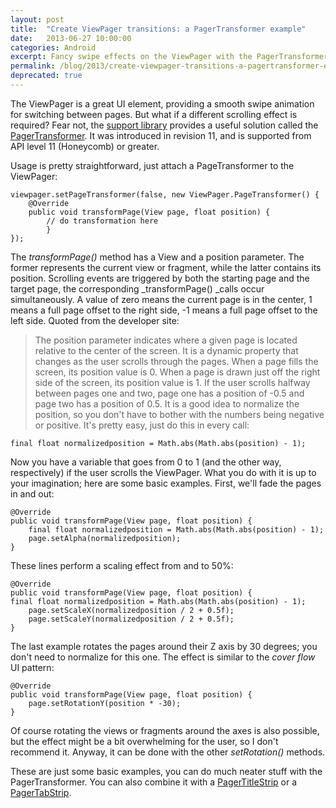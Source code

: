 ```yaml
---
layout: post
title:  "Create ViewPager transitions: a PagerTransformer example"
date:   2013-06-27 10:00:00
categories: Android
excerpt: Fancy swipe effects on the ViewPager with the PagerTransformer.
permalink: /blog/2013/create-viewpager-transitions-a-pagertransformer-example/
deprecated: true
---
```

The ViewPager is a great UI element, providing a smooth swipe animation for switching between pages. But what if a different scrolling effect is required? Fear not, the [support library](http://developer.android.com/tools/extras/support-library.html) provides a useful solution called the [PagerTransformer](http://developer.android.com/reference/android/support/v4/view/ViewPager.PageTransformer.html). It was introduced in revision 11, and is supported from API level 11 (Honeycomb) or greater.

Usage is pretty straightforward, just attach a PageTransformer to the ViewPager:

```
viewpager.setPageTransformer(false, new ViewPager.PageTransformer() {
    @Override
    public void transformPage(View page, float position) {
        // do transformation here
        }
});
```

The _transformPage()_ method has a View and a position parameter. The former represents the current view or fragment, while the latter contains its position. Scrolling events are triggered by both the starting page and the target page, the corresponding _transformPage() _calls occur simultaneously. A value of zero means the current page is in the center, 1 means a full page offset to the right side, -1 means a full page offset to the left side. Quoted from the developer site:
> The position parameter indicates where a given page is located relative to the center of the screen. It is a dynamic property that changes as the user scrolls through the pages. When a page fills the screen, its position value is 0. When a page is drawn just off the right side of the screen, its position value is 1. If the user scrolls halfway between pages one and two, page one has a position of -0.5 and page two has a position of 0.5.
It is a good idea to normalize the position, so you don't have to bother with the numbers being negative or positive. It's pretty easy, just do this in every call:

```
final float normalizedposition = Math.abs(Math.abs(position) - 1);
```

Now you have a variable that goes from 0 to 1 (and the other way, respectively) if the user scrolls the ViewPager. What you do with it is up to your imagination; here are some basic examples. First, we'll fade the pages in and out:

```
@Override
public void transformPage(View page, float position) {
    final float normalizedposition = Math.abs(Math.abs(position) - 1);
    page.setAlpha(normalizedposition);
}
```

These lines perform a scaling effect from and to 50%:

```
@Override
public void transformPage(View page, float position) {
final float normalizedposition = Math.abs(Math.abs(position) - 1);
    page.setScaleX(normalizedposition / 2 + 0.5f);
    page.setScaleY(normalizedposition / 2 + 0.5f);
}
```

The last example rotates the pages around their Z axis by 30 degrees; you don't need to normalize for this one. The effect is similar to the _cover flow_ UI pattern:

```
@Override
public void transformPage(View page, float position) {
    page.setRotationY(position * -30);
}
```

Of course rotating the views or fragments around the axes is also possible, but the effect might be a bit overwhelming for the user, so I don't recommend it. Anyway, it can be done with the other _setRotation()_ methods.

These are just some basic examples, you can do much neater stuff with the PagerTransformer. You can also combine it with a [PagerTitleStrip](http://andraskindler.com/blog/2013/how-to-use-the-pagertabstrip-and-the-pagertitlestrip/) or a [PagerTabStrip](http://andraskindler.com/blog/2013/how-to-use-the-pagertabstrip-and-the-pagertitlestrip/).